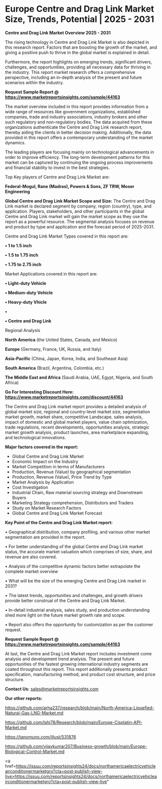 # Europe Centre and Drag Link Market Size, Trends, Potential | 2025 - 2031

<Strong> Centre and Drag Link Market Overview 2025 - 2031</strong>

The rising technology in Centre and Drag Link Market is also depicted in this research report. Factors that are boosting the growth of the market, and giving a positive push to thrive in the global market is explained in detail.

Furthermore, the report highlights on emerging trends, significant drivers, challenges, and opportunities, providing all necessary data for thriving in the industry. This report market research offers a comprehensive perspective, including an in-depth analysis of the present and future scenarios within the industry.

<strong>Request Sample Report @ <a href=https://www.marketreportsinsights.com/sample/44163>https://www.marketreportsinsights.com/sample/44163</a></strong>

The market overview included in this report provides information from a wide range of resources like government organizations, established companies, trade and industry associations, industry brokers and other such regulatory and non-regulatory bodies. The data acquired from these organizations authenticate the Centre and Drag Link research report, thereby aiding the clients in better decision making. Additionally, the data provided in this report offers a contemporary understanding of the market dynamics.

The leading players are focusing mainly on technological advancements in order to improve efficiency. The long-term development patterns for this market can be captured by continuing the ongoing process improvements and financial stability to invest in the best strategies.

Top Key players of Centre and Drag Link Market are:

<strong>Federal-Mogul, Rane (Madras), Powers & Sons, ZF TRW, Moser Engineering</strong>

<strong><b>Global Centre and Drag Link Market Scope and Size:</b></strong>
The Centre and Drag Link market is declared segment by company, region (country), type, and application. Players, stakeholders, and other participants in the global Centre and Drag Link market will gain the market scope as they use the report as a powerful resource. The segmental analysis focuses on revenue and product by type and application and the forecast period of 2025-2031.

Centre and Drag Link Market Types covered in this report are:

<strong>•  1 to 1.5 inch

•  1.5 to 1.75 inch

•  1.75 to 2.75 inch</strong>

Market Applications covered in this report are:

<strong>•  Light-duty Vehicle

•  Medium-duty Vehicle

•  Heavy-duty Vhicle

•  

•  Centre and Drag Link</strong> 

Regional Analysis

<strong>North America</strong> (the United States, Canada, and Mexico)

<strong>Europe</strong> (Germany, France, UK, Russia, and Italy)

<strong>Asia-Pacific</strong> (China, Japan, Korea, India, and Southeast Asia)

<strong>South America</strong> (Brazil, Argentina, Colombia, etc.)

<strong>The Middle East and Africa</strong> (Saudi Arabia, UAE, Egypt, Nigeria, and South Africa)

<strong>Go For Interesting Discount Here: <a href=https://www.marketreportsinsights.com/discount/44163>https://www.marketreportsinsights.com/discount/44163</a></strong>

The Centre and Drag Link market report provides a detailed analysis of global market size, regional and country-level market size, segmentation market growth, market share, competitive Landscape, sales analysis, impact of domestic and global market players, value chain optimization, trade regulations, recent developments, opportunities analysis, strategic market growth analysis, product launches, area marketplace expanding, and technological innovations.

<strong><b>Major factors covered in the report:</b></strong>
<ul>
  <li>Global Centre and Drag Link Market </li>
  <li>Economic Impact on the Industry</li>
  <li>Market Competition in terms of Manufacturers</li>
  <li>Production, Revenue (Value) by geographical segmentation</li>
  <li>Production, Revenue (Value), Price Trend by Type</li>
  <li>Market Analysis by Application</li>
  <li>Cost Investigation</li>
  <li>Industrial Chain, Raw material sourcing strategy and Downstream Buyers</li>
  <li>Marketing Strategy comprehension, Distributors and Traders</li>
  <li>Study on Market Research Factors</li>
  <li>Global Centre and Drag Link Market Forecast</li>
</ul>

<strong><b>Key Point of the Centre and Drag Link Market report:</b></strong>

• Geographical distribution, company profiling, and various other market segmentation are provided in the report.

• For better understanding of the global Centre and Drag Link market status, the accurate market valuation which comprises of size, share, and revenue are also covered.

• Analysis of the competitive dynamic factors better extrapolate the complete market overview

• What will be the size of the emerging Centre and Drag Link market in 2031?

• The latest trends, opportunities and challenges, and growth drivers provide better construal of the Centre and Drag Link Market.

• In-detail industrial analysis, sales study, and production understanding shed more light on the future market growth rate and scope.

• Report also offers the opportunity for customization as per the customer request.

<strong>Request Sample Report @ <a href=https://www.marketreportsinsights.com/sample/44163>https://www.marketreportsinsights.com/sample/44163</a></strong>

At last, the Centre and Drag Link Market report includes investment come analysis and development trend analysis. The present and future opportunities of the fastest growing international industry segments are coated throughout this report. This report additionally presents product specification, manufacturing method, and product cost structure, and price structure.

<strong>Contact Us:</strong>
sales@marketreportsinsights.com

<strong>Our other reports:</strong>

<a href=https://github.com/arha237/research/blob/main/North-America-Liquefied-Natural-Gas-LNG-Market.md>https://github.com/arha237/research/blob/main/North-America-Liquefied-Natural-Gas-LNG-Market.md</a>

<a href=https://github.com/Ishi78/Research/blob/main/Europe-Cisplatin-API-Market.md>https://github.com/Ishi78/Research/blob/main/Europe-Cisplatin-API-Market.md</a>

<a href=https://tanomuno.com/illust/531876>https://tanomuno.com/illust/531876</a>

<a href=https://github.com/vijaykumar207/Business-growth/blob/main/Europe-Biological-Control-Market.md>https://github.com/vijaykumar207/Business-growth/blob/main/Europe-Biological-Control-Market.md</a>

<a href=https://issuu.com/reportsinsights24/docs/northamericaelectricvehicleairconditionermarketgro?cta=post-publish-view-live>https://issuu.com/reportsinsights24/docs/northamericaelectricvehicleairconditionermarketgro?cta=post-publish-view-live</a>"
